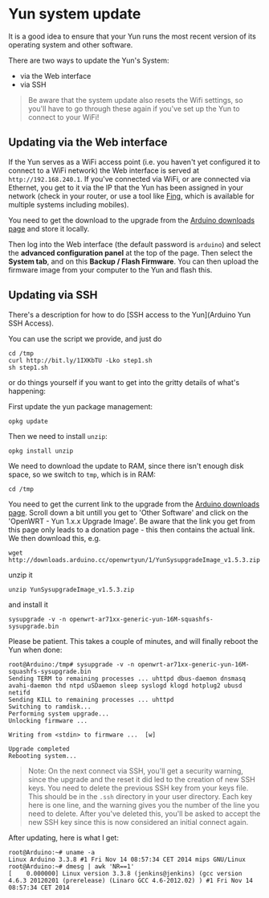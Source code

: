 # Yun system update

It is a good idea to ensure that your Yun runs the most recent version of its operating system and other software.

There are two ways to update the Yun's System:

* via the Web interface
* via SSH

> Be aware that the system update also resets the Wifi settings, so you'll have to go through these again if you've set up the Yun to connect to your WiFi!

## Updating via the Web interface

If the Yun serves as a WiFi access point (i.e. you haven't yet configured it to connect to a WiFi network) the Web interface is served at `http://192.168.240.1`. If you've connected via WiFi, or are connected via Ethernet, you get to it via the IP that the Yun has been assigned in your network (check in your router, or use a tool like [Fing](http://www.overlooksoft.com/), which is available for multiple systems including mobiles).

You need to get the download  to the upgrade from the [Arduino downloads page](http://www.arduino.cc/en/Main/Software) and store it locally.

Then log into the Web interface (the default password is `arduino`) and select the **advanced configuration panel** at the top of the page. Then select the **System tab**, and on this **Backup / Flash Firmware**. You can then upload the firmware image from your computer to the Yun and flash this.

## Updating via SSH

There's a description for how to do [SSH access to the Yun](Arduino Yun SSH Access).

You can use the script we provide, and just do

    cd /tmp
    curl http://bit.ly/1IXKbTU -Lko step1.sh
    sh step1.sh

or do things yourself if you want to get into the gritty details of what's happening:

First update the yun package management:

    opkg update

Then we need to install `unzip`:

    opkg install unzip

We need to download the update to RAM, since there isn't enough disk space, so we switch to `tmp`, which is in RAM:

    cd /tmp

You need to get the current link to the upgrade from the [Arduino downloads page](http://www.arduino.cc/en/Main/Software). Scroll down a bit untill you get to 'Other Software' and click on the 'OpenWRT - Yun 1.x.x Upgrade Image'. Be aware that the link you get from this page only leads to a donation page - this then contains the actual link. We then download this, e.g.

    wget http://downloads.arduino.cc/openwrtyun/1/YunSysupgradeImage_v1.5.3.zip

unzip it

    unzip YunSysupgradeImage_v1.5.3.zip

and install it

    sysupgrade -v -n openwrt-ar71xx-generic-yun-16M-squashfs-sysupgrade.bin

Please be patient. This takes a couple of minutes, and will finally reboot the Yun when done:

```console
root@Arduino:/tmp# sysupgrade -v -n openwrt-ar71xx-generic-yun-16M-squashfs-sysupgrade.bin
Sending TERM to remaining processes ... uhttpd dbus-daemon dnsmasq avahi-daemon thd ntpd uSDaemon sleep syslogd klogd hotplug2 ubusd netifd
Sending KILL to remaining processes ... uhttpd
Switching to ramdisk...
Performing system upgrade...
Unlocking firmware ...

Writing from <stdin> to firmware ...  [w]

Upgrade completed
Rebooting system...
```

> Note: On the next connect via SSH, you'll get a security warning, since the upgrade and the reset it did led to the creation of new SSH keys. You need to delete the previous SSH key from your keys file. This should be in the `.ssh` directory in your user directory. Each key here is one line, and the warning gives you the number of the line you need to delete. After you've deleted this, you'll be asked to accept the new SSH key since this is now considered an initial connect again.

After updating, here is what I get:

```console
root@Arduino:~# uname -a
Linux Arduino 3.3.8 #1 Fri Nov 14 08:57:34 CET 2014 mips GNU/Linux
root@Arduino:~# dmesg | awk 'NR==1'
[    0.000000] Linux version 3.3.8 (jenkins@jenkins) (gcc version 4.6.3 20120201 (prerelease) (Linaro GCC 4.6-2012.02) ) #1 Fri Nov 14 08:57:34 CET 2014
```
